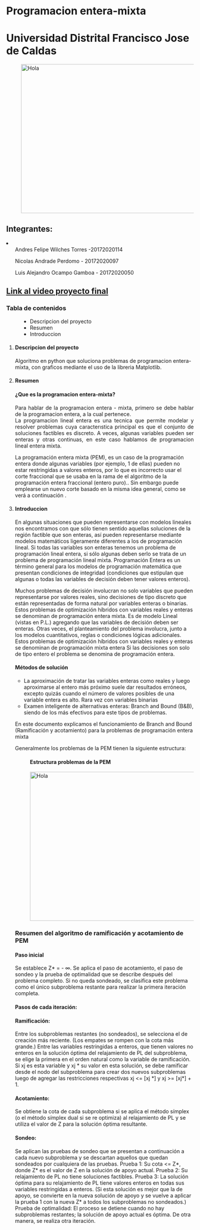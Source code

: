 # Programacion entera-mixta
<h1>Universidad Distrital Francisco Jose de Caldas</h1>
<dd>
    <img style="width: 700px; height: 400px;" src="https://user-images.githubusercontent.com/54086394/97124079-b0e06e00-16fc-11eb-934e-9f24517ca4d2.png" alt="Hola">
</dd>
<h2>Integrantes:</h2>
<li>
    <ul>Andres Felipe Wilches Torres -20172020114</ul>
    <ul>Nicolas Andrade Perdomo - 20172020097</ul>
    <ul>Luis Alejandro Ocampo Gamboa - 20172020050</ul>
</li>
<h2><a href="https://youtu.be/9VQdrDz1dq4">Link al video proyecto final</a></h2>


  <dt>
            <h3>Tabla de contenidos</h3>
        </dt>
        <dd>
            <ul>
                <li>Descripcion del proyecto</li>
                <li>Resumen</li>
                <li>Introduccion</li>
            </ul>
        </dd>
<ol>
    <li>
      <h4>Descripcion del proyecto</h4>
      <p>Algoritmo en python que soluciona problemas de programacion entera-mixta, con graficos mediante el uso de la libreria Matplotlib.</p>
    </li>
  <li>
<h4>Resumen</h4>
    <h4>¿Que es la programacion entera-mixta?</h4>
        <p align="justify">Para hablar de la programacion entera - mixta, primero se debe hablar de la programacion entera, a la cual pertenece. <br> 
           La programacion lineal entera es una tecnica que permite modelar y resolver problemas cuya caracterıstica principal
           es que el conjunto de soluciones factibles es discreto. A veces, algunas variables pueden ser enteras y otras continuas, en
           este caso hablamos de programacion lineal entera mixta. 
        </p>
<p>La programación entera mixta (PEM), es un caso de la programación entera donde algunas variables (por ejemplo, 1 de ellas) pueden no estar restringidas a valores enteros, por lo que es incorrecto usar el corte fraccional que se usaba en la rama de el algoritmo de la programación entera fraccional (entero puro).. Sin embargo puede emplearse un nuevo corte basado en la misma idea general, como se verá a continuación .
</p>
 </li>
<li><h4>Introduccion</h4></li>
  <p>En algunas situaciones que pueden representarse con modelos lineales nos encontramos con que sólo tienen sentido aquellas soluciones de la región factible que son enteras, así pueden representarse mediante modelos matemáticos ligeramente diferentes a los de programación lineal. Si todas las variables son enteras tenemos un problema de programación lineal entera, si sólo algunas deben serlo se trata de un problema de programación lineal mixta. Programación Entera es un término general para los modelos de programación matemática que presentan condiciones de integridad (condiciones que estipulan que algunas o todas las variables de decisión deben tener valores enteros).

Muchos problemas de decisión involucran no solo variables que pueden representarse por valores reales, sino decisiones de tipo discreto que están representadas de forma natural por variables enteras o binarias.
Estos problemas de optimización híbridos con variables reales y enteras se denominan de programación entera mixta. Es de modelo Lineal (vistas en P.L.) agregando que las variables de decisión deben ser enteras. Otras veces, el planteamiento del problema involucra, junto a los modelos cuantitativos, reglas o condiciones lógicas adicionales.
Estos problemas de optimización híbridos con variables reales y enteras se denominan de programación mixta entera  Si las decisiones son solo de tipo entero el problema se denomina de programación entera. 
</p>
<h4>Métodos de solución</h4>
<ul>
        <li>La aproximación de tratar las variables enteras como reales y luego aproximarse al entero más
            próximo suele dar resultados erróneos, excepto quizás cuando el número de valores posibles de una variable entera es alto. Rara vez con variables binarias</li>
        <li>
            Examen inteligente de alternativas enteras: Branch and Bound (B&B), siendo de los más efectivos para este tipos de problemas.</li>
</ul>
  
En este documento explicamos el funcionamiento de Branch and Bound (Ramificación y acotamiento) para la problemas de programación entera mixta<br>

Generalmente los problemas de la PEM tienen la siguiente estructura:
<dd>
    <h4>Estructura problemas de la PEM<br></h4>
    <img style="width: 700px; height: 400px;" src="https://user-images.githubusercontent.com/54086394/97123732-1a5f7d00-16fb-11eb-8867-11a2784d379d.png" alt="Hola">
</dd>
<h3>Resumen del algoritmo de ramificación y acotamiento de PEM<br></h3>
<p> <h4>Paso inicial</h4> <p> Se establece Z* = - ∞. Se aplica el paso de acotamiento, el paso de sondeo y la prueba de optimalidad que se describe después del problema completo. Si no queda sondeado, se clasifica este problema como el único subproblema restante para realizar la primera iteración completa. </p>
</p> 
<h4>Pasos de cada iteración:</h4>
      <h4>Ramificación:</h4>
      <p>Entre los subproblemas restantes (no sondeados), se selecciona el de creación más reciente. (Los empates se rompen con la cota más grande.) Entre las variables restringidas a enteros, que tienen valores no enteros en la solución óptima del relajamiento de PL del subproblema, se elige la primera en el orden natural como la variable de ramificación. Si xj es esta variable y xj * su valor en esta solución, se debe ramificar desde el nodo del subproblema para crear dos nuevos subproblemas luego de agregar las restricciones respectivas xj <= [xj *] y
xj >= [xj*] + 1.
</p>
  <h4>Acotamiento:</h4>
  <p>Se obtiene la cota de cada subproblema si se aplica el método símplex (o el método símplex dual si se re optimiza) al relajamiento de PL y se utiliza el valor de Z para la solución óptima resultante.</p>
  <h4>Sondeo:</h4>
  <p> Se aplican las pruebas de sondeo que se presentan a continuación a cada nuevo subproblema y se descartan aquellos que quedan sondeados por cualquiera de las pruebas.
Prueba 1: Su cota <= Z*, donde Z* es el valor de Z en la solución de apoyo actual. Prueba 2: Su relajamiento de PL no tiene soluciones factibles.
Prueba 3: La solución óptima para su relajamiento de PL tiene valores enteros en todas sus variables restringidas a enteros. (Si esta solución es mejor que la de apoyo, se convierte en la nueva solución de apoyo y se vuelve a aplicar la prueba 1 con la nueva Z* a todos los subproblemas no sondeados.)
Prueba de optimalidad: El proceso se detiene cuando no hay subproblemas restantes; la solución de apoyo actual es óptima. De otra manera, se realiza otra iteración.</p>
</p>
